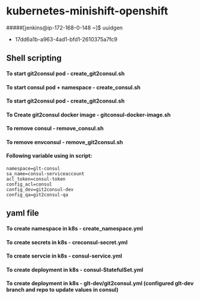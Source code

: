 # kubernetes-minishift-openshift
#####[jenkins@ip-172-168-0-148 ~]$ uuidgen
- 17dd6a1b-a963-4ad1-bfd1-2610375a7fc9

## Shell scripting
#### To start git2consul pod 			- create_git2consul.sh
#### To start consul pod + namespace	- create_consul.sh
#### To start git2consul pod 			- create_git2consul.sh

#### To Create git2consul docker image	- gitconsul-docker-image.sh

#### To remove consul		- remove_consul.sh
#### To remove envconsul	- remove_git2consul.sh

#### Following variable using in script:
	namespace=glt-consul
	sa_name=consul-serviceaccount
	acl_token=consul-token
	config_acl=consul
	config_dev=git2consul-dev
	config_qa=git2consul-qa


## yaml file
#### To create namespace in k8s - create_namespace.yml
#### To create secrets in k8s - creconsul-secret.yml
#### To create servcie in k8s - consul-service.yml
#### To create deployment in k8s - consul-StatefulSet.yml

#### To create deployment in k8s - glt-dev/git2consul.yml	(configured glt-dev branch and repo to update values in consul)
